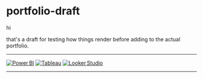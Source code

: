 # portfolio-draft


hi


that's a draft for testing how things render before adding to the actual portfolio.

---

[![Power BI](https://skills.syvixor.com/api/icons?perline=15&i=powerbi)]([#](https://app.powerbi.com/home))
[![Tableau](https://skills.syvixor.com/api/icons?perline=15&i=tableau)](#)
[![Looker Studio](https://skills.syvixor.com/api/icons?perline=15&i=lookerstudio)](#)


---
